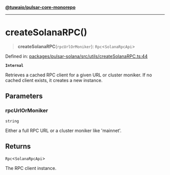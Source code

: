 [**@tuwaio/pulsar-core-monorepo**](../../../README.md)

***

# createSolanaRPC()

> **createSolanaRPC**(`rpcUrlOrMoniker`): `Rpc`\<`SolanaRpcApi`\>

Defined in: [packages/pulsar-solana/src/utils/createSolanaRPC.ts:44](https://github.com/TuwaIO/pulsar-core/blob/bf6927ad9548f321243c3ca0256852e2339389ae/packages/pulsar-solana/src/utils/createSolanaRPC.ts#L44)

**`Internal`**

Retrieves a cached RPC client for a given URL or cluster moniker.
If no cached client exists, it creates a new instance.

## Parameters

### rpcUrlOrMoniker

`string`

Either a full RPC URL or a cluster moniker like 'mainnet'.

## Returns

`Rpc`\<`SolanaRpcApi`\>

The RPC client instance.
